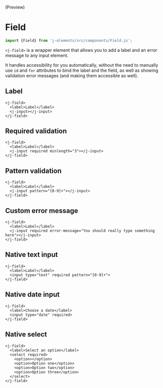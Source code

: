 <!--imports
/node_modules/j-elements/src/components/Field.js
/node_modules/j-elements/src/components/Input.js
-->

<maturity-badge preview>(Preview)</maturity-badge>

# Field

```javascript
import {Field} from 'j-elements/src/components/Field.js';
```
<module-size modules="components/Field.js,util/DefineElementMixin.js,util/LightStyleMixin.js,util/css.js"></module-size>

`<j-field>` is a wrapper element that allows you to add a label and an error message to any input element.

It handles accessibility for you automatically, without the need to manually use `id` and `for` attributes to bind the label and the field, as well as showing validation error messages (and making them accessible as well).

## Label
```html,live
<j-field>
  <label>Label</label>
  <j-input></j-input>
</j-field>
```

## Required validation
```html,live
<j-field>
  <label>Label</label>
  <j-input required minlength="3"></j-input>
</j-field>
```

## Pattern validation
```html,live
<j-field>
  <label>Label</label>
  <j-input pattern="[0-9]+"></j-input>
</j-field>
```

## Custom error message
```html,live
<j-field>
  <label>Label</label>
  <j-input required error-message="You should really type something here"></j-input>
</j-field>
```

## Native text input
```html,live
<j-field>
  <label>Label</label>
  <input type="text" required pattern="[0-9]+">
</j-field>
```

## Native date input
```html,live
<j-field>
  <label>Choose a date</label>
  <input type="date" required>
</j-field>
```

## Native select
```html,live
<j-field>
  <label>Select an option</label>
  <select required>
    <option></option>
    <option>Option one</option>
    <option>Option two</option>
    <option>Option three</option>
  </select>
</j-field>
```
